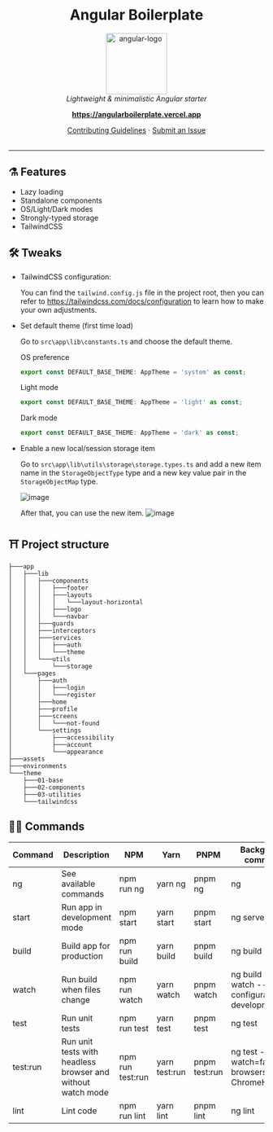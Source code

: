 <h1 align="center">Angular Boilerplate</h1>

<p align="center">
  <img src="https://img.icons8.com/ios-filled/150/000000/angularjs.png" alt="angular-logo" width="120px" height="120px"/>
  <br>
  <i>Lightweight & minimalistic Angular starter</i>
  <br>
</p>

<p align="center">
  <a href="https://angularboilerplate.vercel.app"><strong>https://angularboilerplate.vercel.app</strong></a>
  <br>
</p>

<p align="center">
  <a href="CONTRIBUTING.md">Contributing Guidelines</a>
  ·
  <a href="https://github.com/juanmesa2097/angular-boilerplate/issues">Submit an Issue</a>
  <br>
  <br>
</p>
<hr>

## ⚗️ Features

- Lazy loading
- Standalone components
- OS/Light/Dark modes
- Strongly-typed storage
- TailwindCSS

## 🛠️ Tweaks

- TailwindCSS configuration:

  You can find the `tailwind.config.js` file in the project root, then you can refer to https://tailwindcss.com/docs/configuration to learn how to make your own adjustments.

- Set default theme (first time load)

  Go to `src\app\lib\constants.ts` and choose the default theme.

  OS preference

  ```ts
  export const DEFAULT_BASE_THEME: AppTheme = 'system' as const;
  ```

  Light mode

  ```ts
  export const DEFAULT_BASE_THEME: AppTheme = 'light' as const;
  ```

  Dark mode

  ```ts
  export const DEFAULT_BASE_THEME: AppTheme = 'dark' as const;
  ```

- Enable a new local/session storage item

  Go to `src\app\lib\utils\storage\storage.types.ts` and add a new item name in the `StorageObjectType` type and a new key value pair in the `StorageObjectMap` type.

  ![image](https://user-images.githubusercontent.com/64181348/173276010-a4b95a63-2fe0-4104-9b09-34eeea5f0025.png)

  After that, you can use the new item.
  ![image](https://user-images.githubusercontent.com/64181348/173276575-09322722-387d-4c20-95af-fa9915079e3a.png)

## ⛩️ Project structure

```console
├───app
│   ├───lib
│   │   ├───components
│   │   │   ├───footer
│   │   │   ├───layouts
│   │   │   │   └───layout-horizontal
│   │   │   ├───logo
│   │   │   └───navbar
│   │   ├───guards
│   │   ├───interceptors
│   │   ├───services
│   │   │   ├───auth
│   │   │   └───theme
│   │   └───utils
│   │       └───storage
│   └───pages
│       ├───auth
│       │   ├───login
│       │   └───register
│       ├───home
│       ├───profile
│       ├───screens
│       │   └───not-found
│       └───settings
│           ├───accessibility
│           ├───account
│           └───appearance
├───assets
├───environments
└───theme
    ├───01-base
    ├───02-components
    ├───03-utilities
    └───tailwindcss
```

## 🧙‍♂️ Commands

| Command  | Description                                                 | NPM              | Yarn          | PNPM          | Background command                              |
| -------- | ----------------------------------------------------------- | ---------------- | ------------- | ------------- | ----------------------------------------------- |
| ng       | See available commands                                      | npm run ng       | yarn ng       | pnpm ng       | ng                                              |
| start    | Run app in development mode                                 | npm start        | yarn start    | pnpm start    | ng serve                                        |
| build    | Build app for production                                    | npm run build    | yarn build    | pnpm build    | ng build                                        |
| watch    | Run build when files change                                 | npm run watch    | yarn watch    | pnpm watch    | ng build --watch --configuration development    |
| test     | Run unit tests                                              | npm run test     | yarn test     | pnpm test     | ng test                                         |
| test:run | Run unit tests with headless browser and without watch mode | npm run test:run | yarn test:run | pnpm test:run | ng test --watch=false --browsers ChromeHeadless |
| lint     | Lint code                                                   | npm run lint     | yarn lint     | pnpm lint     | ng lint                                         |
